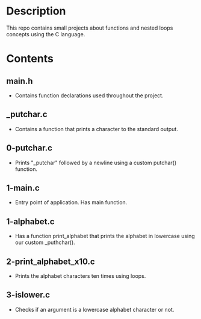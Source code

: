 # Description

This repo contains small projects about functions and nested loops concepts using the C language.

# Contents
## main.h
- Contains function declarations used throughout the project.
## \_putchar.c
- Contains a function that prints a character to the standard output.
## 0-putchar.c 
- Prints "\_putchar" followed by a newline using a custom putchar() function.
## 1-main.c
- Entry point of application. Has main function.
## 1-alphabet.c
- Has a function print\_alphabet that prints the alphabet in lowercase using our custom \_puthchar().
## 2-print\_alphabet\_x10.c
- Prints the alphabet characters ten times using loops.
## 3-islower.c
- Checks if an argument is a lowercase alphabet character or not.
